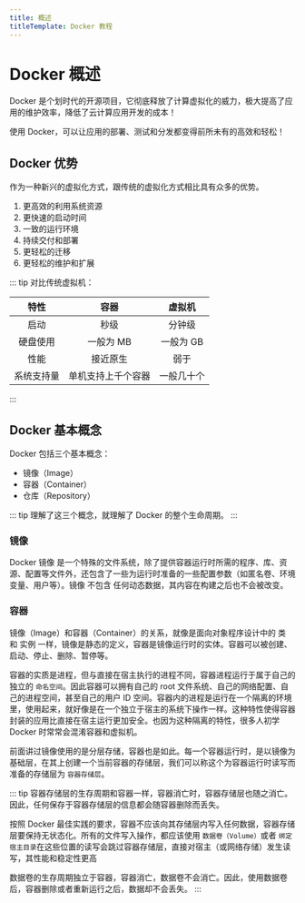 ```yaml
---
title: 概述
titleTemplate: Docker 教程
---
```


# Docker 概述

Docker 是个划时代的开源项目，它彻底释放了计算虚拟化的威力，极大提高了应用的维护效率，降低了云计算应用开发的成本！

使用 Docker，可以让应用的部署、测试和分发都变得前所未有的高效和轻松！

## Docker 优势

作为一种新兴的虚拟化方式，跟传统的虚拟化方式相比具有众多的优势。

1. 更高效的利用系统资源
2. 更快速的启动时间
3. 一致的运行环境
4. 持续交付和部署
5. 更轻松的迁移
6. 更轻松的维护和扩展

::: tip 对比传统虚拟机：

|    特性    |        容器        |   虚拟机   |
| :--------: | :----------------: | :--------: |
|    启动    |        秒级        |   分钟级   |
|  硬盘使用  |     一般为 MB      | 一般为 GB  |
|    性能    |      接近原生      |    弱于    |
| 系统支持量 | 单机支持上千个容器 | 一般几十个 |

:::

## Docker 基本概念

Docker 包括三个基本概念：

- 镜像（Image）
- 容器（Container）
- 仓库（Repository）

::: tip 理解了这三个概念，就理解了 Docker 的整个生命周期。
:::

### 镜像

Docker 镜像 是一个特殊的文件系统，除了提供容器运行时所需的程序、库、资源、配置等文件外，还包含了一些为运行时准备的一些配置参数（如匿名卷、环境变量、用户等）。镜像 不包含 任何动态数据，其内容在构建之后也不会被改变。

### 容器

镜像（Image）和容器（Container）的关系，就像是面向对象程序设计中的 类 和 实例 一样，镜像是静态的定义，容器是镜像运行时的实体。容器可以被创建、启动、停止、删除、暂停等。

容器的实质是进程，但与直接在宿主执行的进程不同，容器进程运行于属于自己的独立的 `命名空间`。因此容器可以拥有自己的 root 文件系统、自己的网络配置、自己的进程空间，甚至自己的用户 ID 空间。容器内的进程是运行在一个隔离的环境里，使用起来，就好像是在一个独立于宿主的系统下操作一样。这种特性使得容器封装的应用比直接在宿主运行更加安全。也因为这种隔离的特性，很多人初学 Docker 时常常会混淆容器和虚拟机。

前面讲过镜像使用的是分层存储，容器也是如此。每一个容器运行时，是以镜像为基础层，在其上创建一个当前容器的存储层，我们可以称这个为容器运行时读写而准备的存储层为 `容器存储层`。

::: tip
容器存储层的生存周期和容器一样，容器消亡时，容器存储层也随之消亡。因此，任何保存于容器存储层的信息都会随容器删除而丢失。

按照 Docker 最佳实践的要求，容器不应该向其存储层内写入任何数据，容器存储层要保持无状态化。所有的文件写入操作，都应该使用 `数据卷（Volume）`或者 `绑定宿主目录`在这些位置的读写会跳过容器存储层，直接对宿主（或网络存储）发生读写，其性能和稳定性更高

数据卷的生存周期独立于容器，容器消亡，数据卷不会消亡。因此，使用数据卷后，容器删除或者重新运行之后，数据却不会丢失。
:::
